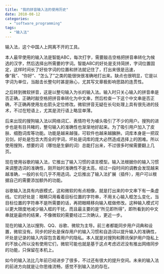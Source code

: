 ```yaml
---
title: "我的拼音输入法的使用历史"
date: 2010-08-12
categories: 
  - "software_programming"
tags: 
  - "输入法"
---
```


输入法，这个中国人上网离不开的工具。

本人最早使用的输入法是智能ABC，每次打字，需要敲击空格把拼音串转化为候选的汉字，然后选择出所需要的字词。智能ABC的好处是支持简拼，字词位置固定，这样时间长了好些字词的位置和拼法就记住了，打出来很是迅速，像“我”、“你好”、“怎么了”之类的能很快很准确地打出来。缺点也很明显，它是以字词为单位，当敲击长整句时甚是揪心，尤其写文章极影响思路的连贯性。

之后转到微软拼音，这是以整句输入为长的输入法。输入时只关心输入的拼音串是否正确，正确时敲空格把拼音串转化为中文串，然后检查一下这个中文串是否正确，不正确再使用左右箭头定位修改。微软拼音无疑在长句处理上具有很先进的技术，不过在短语上，尤其是流行语上略显单薄。

后来出现的搜狗输入法以网络词汇、表情符号为噱头吸引了不少的用户。搜狗的进步也是有目共睹的，整句输入的准确性也渐渐地好起来。为了吸引用户加入了皮肤、细胞词库等功能。功能是越来越强，可软件也越来越臃肿。词库本身是一把双刃剑，好处是包含大而全的字词，坏处是词库的庞大必然造成选择上的困难。所以使用搜狗，想要的词（哪怕是生僻的词）总能打出来，不过很多时候需要翻上几页。

现在使用谷歌的输入法，它推出了输入习惯的语言模型。输入法根据你的输入习惯来调整选词的准确性，刚开始时准确性不是太高，经过一段时间的调教会发现越来越准确，一般的长句几乎不用选词。之后推出了输入法扩展（插件），用户可以根据自己的需要添加额外的功能。

谷歌输入法具有内嵌模式，这和微软的有点相像，就是打出来的中文串下有一条虚线。它的好处是：眼睛只用看着目标位置的字符串，不用关心输入框怎么变化，当目标位置的字符串不是所需要的话，再把眼睛移向输入框做修改。这种输入模式可以更大限度地减少输入框的干扰，而且最主要的是“所见即所得”，即所看到的中文串就是最终的结果，不像微软的需要经过二次确认，更近一步。

现在的输入法以搜狗、QQ、谷歌、微软为主导。前三者都能同步用户词典和设置，微软没有。同步的好处是保存用户的输入习惯和自造词以提升输入的准确性，坏处是记录的输入内容包含着用户的隐私。本人就是对搜狗和腾讯保护用户隐私上的不放心所以没有使用它们，微软可能也就是基于这点考虑迟迟没有推出网络同步的功能，只保留在本机上。

如今的输入法比几年前已经进步了很多，不过还有很大的提升空间。未来的输入法的前进方向就是让你思维流畅，感觉不到输入法的存在。

